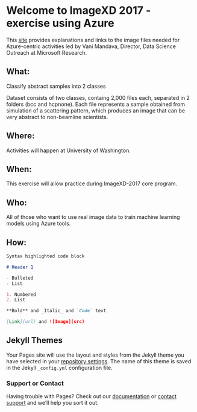 # Welcome to ImageXD 2017 - exercise using Azure

This [site](https://dani-lbnl.github.io/imagexd2017/) provides explanations and links to the image files needed for Azure-centric activities led by Vani Mandava, Director, Data Science Outreach at Microsoft Research.

## What: 
Classify abstract samples into 2 classes

Dataset consists of two classes, containg 2,000 files each, separated in 2 folders (bcc and hcpnone). Each file represents a sample obtained from simulation of a scattering pattern, which produces an image that can be very abstract to non-beamline scientists. 

## Where: 
Activities will happen at University of Washington.

## When: 
This exercise will allow practice during ImageXD-2017 core program.

## Who: 
All of those who want to use real image data to train machine learning models using Azure tools.

## How:
```markdown
Syntax highlighted code block

# Header 1

- Bulleted
- List

1. Numbered
2. List

**Bold** and _Italic_ and `Code` text

[Link](url) and ![Image](src)
```

## Jekyll Themes

Your Pages site will use the layout and styles from the Jekyll theme you have selected in your [repository settings](https://github.com/dani-lbnl/imagexd2017/settings). The name of this theme is saved in the Jekyll `_config.yml` configuration file.

### Support or Contact

Having trouble with Pages? Check out our [documentation](https://help.github.com/categories/github-pages-basics/) or [contact support](https://github.com/contact) and we’ll help you sort it out.
